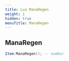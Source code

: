 ```yaml
---
title: Lua ManaRegen
weight: 1
hidden: true
menuTitle: ManaRegen
---
```

## ManaRegen
```lua
Item:ManaRegen(); -- number
```